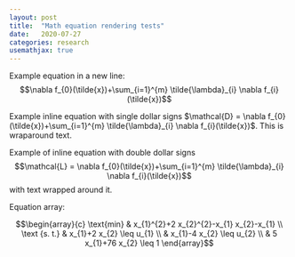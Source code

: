 ```yaml
---
layout: post
title:  "Math equation rendering tests"
date:   2020-07-27
categories: research
usemathjax: true
---
```


<script src="https://cdn.mathjax.org/mathjax/latest/MathJax.js?config=TeX-AMS-MML_HTMLorMML" type="text/javascript"></script>


Example equation in a new line:
 $$\nabla f_{0}(\tilde{x})+\sum_{i=1}^{m} \tilde{\lambda}_{i} \nabla f_{i}(\tilde{x})$$

Example inline equation with single dollar signs $\mathcal{D} = \nabla f_{0}(\tilde{x})+\sum_{i=1}^{m} \tilde{\lambda}_{i} \nabla f_{i}(\tilde{x})$. This is wraparound text.

Example of inline equation with double dollar signs $$\mathcal{L} = \nabla f_{0}(\tilde{x})+\sum_{i=1}^{m} \tilde{\lambda}_{i} \nabla f_{i}(\tilde{x})$$ with text wrapped around it.

Equation array:

$$\begin{array}{c}
\text{min} & x_{1}^{2}+2 x_{2}^{2}-x_{1} x_{2}-x_{1} \\
\text {s. t.} & x_{1}+2 x_{2} \leq u_{1} \\
& x_{1}-4 x_{2} \leq u_{2} \\
& 5 x_{1}+76 x_{2} \leq 1
\end{array}$$

